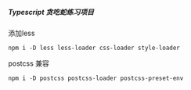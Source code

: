 ##### Typescript 贪吃蛇练习项目 

添加less
```
npm i -D less less-loader css-loader style-loader
```
postcss 兼容
```
npm i -D postcss postcss-loader postcss-preset-env
```

